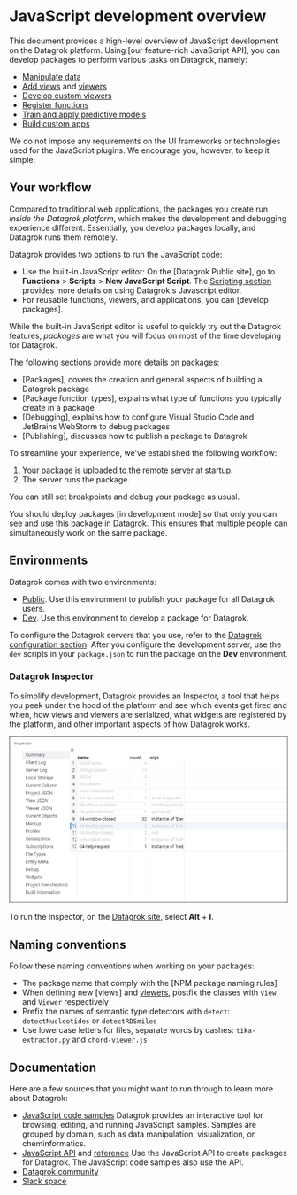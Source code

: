 <!-- TITLE: &#8204;JavaScript Development-->
<!-- SUBTITLE: -->

# JavaScript development overview

This document provides a high-level overview of JavaScript development on the Datagrok platform. Using [our feature-rich
JavaScript API], you can develop packages to perform various tasks on Datagrok, namely:

* [Manipulate data]
* [Add views] and [viewers]
* [Develop custom viewers]
* [Register functions]
* [Train and apply predictive models]
* [Build custom apps]

We do not impose any requirements on the UI frameworks or technologies used for the JavaScript plugins. We encourage you,
however, to keep it simple.

## Your workflow

Compared to traditional web applications, the packages you create run _inside the Datagrok platform_, which makes the
development and debugging experience different. Essentially, you develop packages locally, and Datagrok runs them
remotely.

Datagrok provides two options to run the JavaScript code:

* Use the built-in JavaScript editor: On the [Datagrok Public site], go to **Functions** > **Scripts** > **New
  JavaScript Script**. The [Scripting section](../scripting.md) provides more details on using Datagrok's Javascript
  editor.
* For reusable functions, viewers, and applications, you can [develop packages].

While the built-in JavaScript editor is useful to quickly try out the Datagrok features, _packages_ are what you will focus
on most of the time developing for Datagrok.

The following sections provide more details on packages:

* [Packages], covers the creation and general aspects of building a Datagrok package
* [Package function types], explains what type of functions you typically create in a package
* [Debugging], explains how to configure Visual Studio Code and JetBrains WebStorm to debug packages
* [Publishing], discusses how to publish a package to Datagrok

To streamline your experience, we've established the following workflow:

1. Your package is uploaded to the remote server at startup.
2. The server runs the package.

You can still set breakpoints and debug your package as usual.

You should deploy packages [in development mode] so that only you can see and use this package in Datagrok. This ensures
that multiple people can simultaneously work on the same package.

## Environments

Datagrok comes with two environments:

* [Public][datagrok-production-environment]. Use this environment to publish your package for all Datagrok users.
* [Dev][datagrok-development-environment]. Use this environment to develop a package for Datagrok.

To configure the Datagrok servers that you use, refer to the [Datagrok configuration section](datagrok-config.md).
After you configure the development server, use the `dev` scripts in your `package.json` to run the package on the
**Dev** environment.

### Datagrok Inspector

To simplify development, Datagrok provides an Inspector, a tool that helps you peek under the hood of the platform and
see which events get fired and when, how views and viewers are serialized, what widgets are registered by the platform,
and other important aspects of how Datagrok works.

![](./datagrok-inspector.png)

To run the Inspector, on the [Datagrok site](https://dev.datagrok.ai), select **Alt** + **I**.

## Naming conventions

Follow these naming conventions when working on your packages:

* The package name that comply with the [NPM package naming rules]
* When defining new [views] and [viewers], postfix the classes with `View` and `Viewer` respectively
* Prefix the names of semantic type detectors with `detect`: `detectNucleotides` or `detectRDSmiles`
* Use lowercase letters for files, separate words by dashes: `tika-extractor.py` and `chord-viewer.js`

## Documentation

Here are a few sources that you might want to run through to learn more about Datagrok:

* [JavaScript code samples]
  Datagrok provides an interactive tool for browsing, editing, and running JavaScript samples.
  Samples are grouped by domain, such as data manipulation, visualization, or cheminformatics.
* [JavaScript API] and [reference]
  Use the JavaScript API to create packages for Datagrok. The JavaScript code samples also use the API.
* [Datagrok community]
* [Slack space]

[Manipulate data]: https://datagrok.ai/help/develop/js-api#data-manipulation
[Add views]: https://datagrok.ai/help/develop/js-api#views
[viewers]: https://datagrok.ai/help/develop/how-to/manipulate-viewers
[Develop custom viewers]: https://datagrok.ai/help/develop/how-to/develop-custom-viewer
[Register functions]: https://datagrok.ai/help/develop/js-api#registering-functions
[Train and apply predictive models]: https://datagrok.ai/help/learn/predictive-modeling
[Build custom apps]: https://datagrok.ai/help/develop/package-function-types
[datagrok-production-environment]: https://public.datagrok.ai/
[datagrok-development-environment]: https://dev.datagrok.ai/
[JavaScript code samples]: https://public.datagrok.ai/js
[JavaScript API]: https://datagrok.ai/help/develop/js-api
[reference]: https://datagrok.ai/js-api/
[Datagrok community]: https://community.datagrok.ai/
[Slack space]: https://datagrok.slack.com